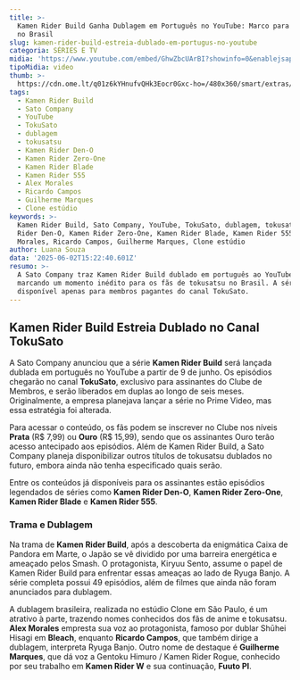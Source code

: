 ```yaml
---
title: >-
  Kamen Rider Build Ganha Dublagem em Português no YouTube: Marco para Tokusatsu
  no Brasil
slug: kamen-rider-build-estreia-dublado-em-portugus-no-youtube
categoria: SÉRIES E TV
midia: 'https://www.youtube.com/embed/GhwZbcUArBI?showinfo=0&enablejsapi=1'
tipoMidia: video
thumb: >-
  https://cdn.ome.lt/q01z6kYHnufvQHk3Eocr0Gxc-ho=/480x360/smart/extras/conteudos/Captura_de_tela_2025-06-02_115831.png
tags:
  - Kamen Rider Build
  - Sato Company
  - YouTube
  - TokuSato
  - dublagem
  - tokusatsu
  - Kamen Rider Den-O
  - Kamen Rider Zero-One
  - Kamen Rider Blade
  - Kamen Rider 555
  - Alex Morales
  - Ricardo Campos
  - Guilherme Marques
  - Clone estúdio
keywords: >-
  Kamen Rider Build, Sato Company, YouTube, TokuSato, dublagem, tokusatsu, Kamen
  Rider Den-O, Kamen Rider Zero-One, Kamen Rider Blade, Kamen Rider 555, Alex
  Morales, Ricardo Campos, Guilherme Marques, Clone estúdio
author: Luana Souza
data: '2025-06-02T15:22:40.601Z'
resumo: >-
  A Sato Company traz Kamen Rider Build dublado em português ao YouTube,
  marcando um momento inédito para os fãs de tokusatsu no Brasil. A série estará
  disponível apenas para membros pagantes do canal TokuSato.
---
```


## Kamen Rider Build Estreia Dublado no Canal TokuSato

A Sato Company anunciou que a série **Kamen Rider Build** será lançada dublada em português no YouTube a partir de 9 de junho. Os episódios chegarão no canal **TokuSato**, exclusivo para assinantes do Clube de Membros, e serão liberados em duplas ao longo de seis meses. Originalmente, a empresa planejava lançar a série no Prime Video, mas essa estratégia foi alterada.

Para acessar o conteúdo, os fãs podem se inscrever no Clube nos níveis **Prata** (R$ 7,99) ou **Ouro** (R$ 15,99), sendo que os assinantes Ouro terão acesso antecipado aos episódios. Além de Kamen Rider Build, a Sato Company planeja disponibilizar outros títulos de tokusatsu dublados no futuro, embora ainda não tenha especificado quais serão.

Entre os conteúdos já disponíveis para os assinantes estão episódios legendados de séries como **Kamen Rider Den-O**, **Kamen Rider Zero-One**, **Kamen Rider Blade** e **Kamen Rider 555**.

### Trama e Dublagem

Na trama de **Kamen Rider Build**, após a descoberta da enigmática Caixa de Pandora em Marte, o Japão se vê dividido por uma barreira energética e ameaçado pelos Smash. O protagonista, Kiryuu Sento, assume o papel de Kamen Rider Build para enfrentar essas ameaças ao lado de Ryuga Banjo. A série completa possui 49 episódios, além de filmes que ainda não foram anunciados para dublagem.

A dublagem brasileira, realizada no estúdio Clone em São Paulo, é um atrativo à parte, trazendo nomes conhecidos dos fãs de anime e tokusatsu. **Alex Morales** empresta sua voz ao protagonista, famoso por dublar Shūhei Hisagi em **Bleach**, enquanto **Ricardo Campos**, que também dirige a dublagem, interpreta Ryuga Banjo. Outro nome de destaque é **Guilherme Marques**, que dá voz a Gentoku Himuro / Kamen Rider Rogue, conhecido por seu trabalho em **Kamen Rider W** e sua continuação, **Fuuto PI**.
